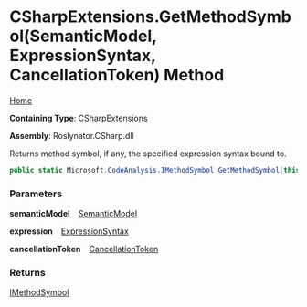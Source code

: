 # CSharpExtensions\.GetMethodSymbol\(SemanticModel, ExpressionSyntax, CancellationToken\) Method

[Home](../../../../README.md)

**Containing Type**: [CSharpExtensions](../README.md)

**Assembly**: Roslynator\.CSharp\.dll

  
Returns method symbol, if any, the specified expression syntax bound to\.

```csharp
public static Microsoft.CodeAnalysis.IMethodSymbol GetMethodSymbol(this Microsoft.CodeAnalysis.SemanticModel semanticModel, Microsoft.CodeAnalysis.CSharp.Syntax.ExpressionSyntax expression, System.Threading.CancellationToken cancellationToken = default)
```

### Parameters

**semanticModel** &ensp; [SemanticModel](https://docs.microsoft.com/en-us/dotnet/api/microsoft.codeanalysis.semanticmodel)

**expression** &ensp; [ExpressionSyntax](https://docs.microsoft.com/en-us/dotnet/api/microsoft.codeanalysis.csharp.syntax.expressionsyntax)

**cancellationToken** &ensp; [CancellationToken](https://docs.microsoft.com/en-us/dotnet/api/system.threading.cancellationtoken)

### Returns

[IMethodSymbol](https://docs.microsoft.com/en-us/dotnet/api/microsoft.codeanalysis.imethodsymbol)

